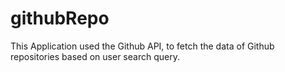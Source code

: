 # githubRepo
This Application used the Github API, to fetch the data of Github repositories based on user search query.
